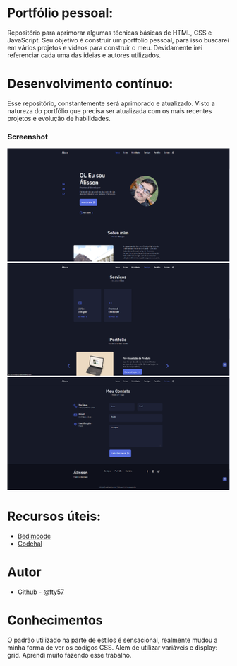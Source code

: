 # Portfólio pessoal:

Repositório para aprimorar algumas técnicas básicas de HTML, CSS e JavaScript. Seu objetivo é construir um portfolio pessoal, para isso buscarei em vários projetos e vídeos para construir o meu. Devidamente irei referenciar cada uma das ideias e autores utilizados.

# Desenvolvimento contínuo:

Esse repositório, constantemente será aprimorado e atualizado. Visto a natureza do portfólio que precisa ser atualizada com os mais recentes projetos e evolução de habilidades.

### Screenshot

![Minha tela - Desktop - 1](./docs/screenshots/Screenshot_1.png)
![Minha tela - Desktop - 2](./docs/screenshots/Screenshot_2.png)
![Minha tela - Desktop - 3](./docs/screenshots/Screenshot_3.png)

# Recursos úteis:

- [Bedimcode](https://www.youtube.com/watch?v=27JtRAI3QO8)
- [Codehal](https://www.youtube.com/watch?v=sQoiM7i5Nqc)

# Autor

- Github - [@fty57](https://github.com/fty57)

# Conhecimentos

O padrão utilizado na parte de estilos é sensacional, realmente mudou a minha forma de ver os códigos CSS. Além de utilizar variáveis e display: grid. Aprendi muito fazendo esse trabalho.
